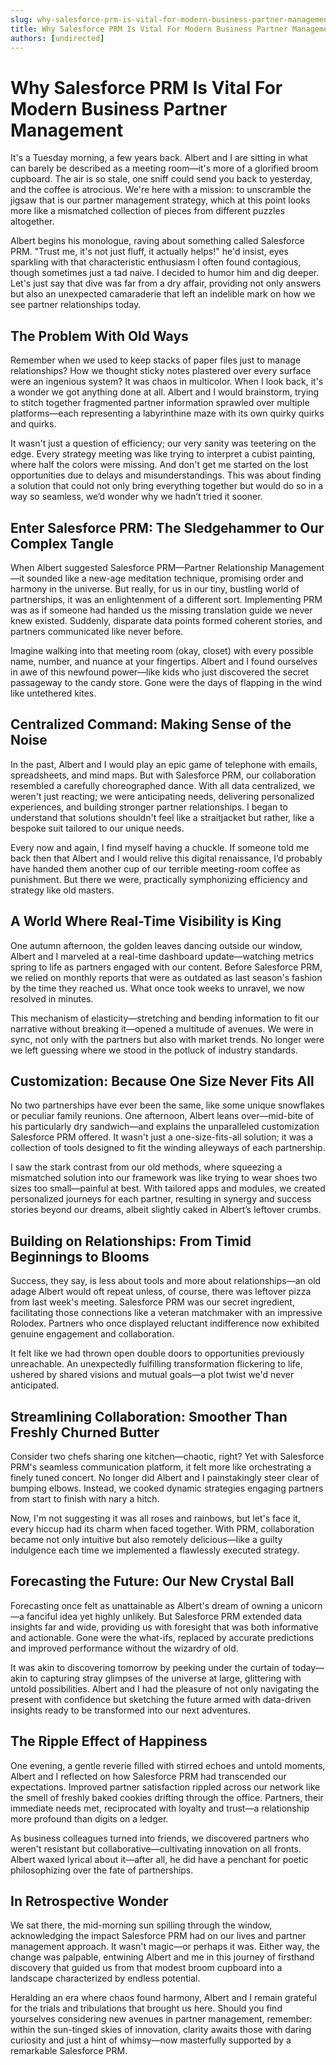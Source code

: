 ```yaml
---
slug: why-salesforce-prm-is-vital-for-modern-business-partner-management
title: Why Salesforce PRM Is Vital For Modern Business Partner Management
authors: [undirected]
---
```



# Why Salesforce PRM Is Vital For Modern Business Partner Management

It's a Tuesday morning, a few years back. Albert and I are sitting in what can barely be described as a meeting room—it's more of a glorified broom cupboard. The air is so stale, one sniff could send you back to yesterday, and the coffee is atrocious. We're here with a mission: to unscramble the jigsaw that is our partner management strategy, which at this point looks more like a mismatched collection of pieces from different puzzles altogether.

Albert begins his monologue, raving about something called Salesforce PRM. "Trust me, it's not just fluff, it actually helps!" he'd insist, eyes sparkling with that characteristic enthusiasm I often found contagious, though sometimes just a tad naive. I decided to humor him and dig deeper. Let's just say that dive was far from a dry affair, providing not only answers but also an unexpected camaraderie that left an indelible mark on how we see partner relationships today.

## The Problem With Old Ways

Remember when we used to keep stacks of paper files just to manage relationships? How we thought sticky notes plastered over every surface were an ingenious system? It was chaos in multicolor. When I look back, it's a wonder we got anything done at all. Albert and I would brainstorm, trying to stitch together fragmented partner information sprawled over multiple platforms—each representing a labyrinthine maze with its own quirky quirks and quirks.

It wasn't just a question of efficiency; our very sanity was teetering on the edge. Every strategy meeting was like trying to interpret a cubist painting, where half the colors were missing. And don't get me started on the lost opportunities due to delays and misunderstandings. This was about finding a solution that could not only bring everything together but would do so in a way so seamless, we’d wonder why we hadn’t tried it sooner.

## Enter Salesforce PRM: The Sledgehammer to Our Complex Tangle

When Albert suggested Salesforce PRM—Partner Relationship Management—it sounded like a new-age meditation technique, promising order and harmony in the universe. But really, for us in our tiny, bustling world of partnerships, it was an enlightenment of a different sort. Implementing PRM was as if someone had handed us the missing translation guide we never knew existed. Suddenly, disparate data points formed coherent stories, and partners communicated like never before.

Imagine walking into that meeting room (okay, closet) with every possible name, number, and nuance at your fingertips. Albert and I found ourselves in awe of this newfound power—like kids who just discovered the secret passageway to the candy store. Gone were the days of flapping in the wind like untethered kites.

## Centralized Command: Making Sense of the Noise

In the past, Albert and I would play an epic game of telephone with emails, spreadsheets, and mind maps. But with Salesforce PRM, our collaboration resembled a carefully choreographed dance. With all data centralized, we weren't just reacting; we were anticipating needs, delivering personalized experiences, and building stronger partner relationships. I began to understand that solutions shouldn't feel like a straitjacket but rather, like a bespoke suit tailored to our unique needs.

Every now and again, I find myself having a chuckle. If someone told me back then that Albert and I would relive this digital renaissance, I’d probably have handed them another cup of our terrible meeting-room coffee as punishment. But there we were, practically symphonizing efficiency and strategy like old masters.

## A World Where Real-Time Visibility is King

One autumn afternoon, the golden leaves dancing outside our window, Albert and I marveled at a real-time dashboard update—watching metrics spring to life as partners engaged with our content. Before Salesforce PRM, we relied on monthly reports that were as outdated as last season's fashion by the time they reached us. What once took weeks to unravel, we now resolved in minutes.

This mechanism of elasticity—stretching and bending information to fit our narrative without breaking it—opened a multitude of avenues. We were in sync, not only with the partners but also with market trends. No longer were we left guessing where we stood in the potluck of industry standards.

## Customization: Because One Size Never Fits All

No two partnerships have ever been the same, like some unique snowflakes or peculiar family reunions. One afternoon, Albert leans over—mid-bite of his particularly dry sandwich—and explains the unparalleled customization Salesforce PRM offered. It wasn't just a one-size-fits-all solution; it was a collection of tools designed to fit the winding alleyways of each partnership.

I saw the stark contrast from our old methods, where squeezing a mismatched solution into our framework was like trying to wear shoes two sizes too small—painful at best. With tailored apps and modules, we created personalized journeys for each partner, resulting in synergy and success stories beyond our dreams, albeit slightly caked in Albert’s leftover crumbs.

## Building on Relationships: From Timid Beginnings to Blooms

Success, they say, is less about tools and more about relationships—an old adage Albert would oft repeat unless, of course, there was leftover pizza from last week's meeting. Salesforce PRM was our secret ingredient, facilitating those connections like a veteran matchmaker with an impressive Rolodex. Partners who once displayed reluctant indifference now exhibited genuine engagement and collaboration.

It felt like we had thrown open double doors to opportunities previously unreachable. An unexpectedly fulfilling transformation flickering to life, ushered by shared visions and mutual goals—a plot twist we'd never anticipated.

## Streamlining Collaboration: Smoother Than Freshly Churned Butter

Consider two chefs sharing one kitchen—chaotic, right? Yet with Salesforce PRM's seamless communication platform, it felt more like orchestrating a finely tuned concert. No longer did Albert and I painstakingly steer clear of bumping elbows. Instead, we cooked dynamic strategies engaging partners from start to finish with nary a hitch.

Now, I'm not suggesting it was all roses and rainbows, but let's face it, every hiccup had its charm when faced together. With PRM, collaboration became not only intuitive but also remotely delicious—like a guilty indulgence each time we implemented a flawlessly executed strategy.

## Forecasting the Future: Our New Crystal Ball

Forecasting once felt as unattainable as Albert's dream of owning a unicorn—a fanciful idea yet highly unlikely. But Salesforce PRM extended data insights far and wide, providing us with foresight that was both informative and actionable. Gone were the what-ifs, replaced by accurate predictions and improved performance without the wizardry of old.

It was akin to discovering tomorrow by peeking under the curtain of today—akin to capturing stray glimpses of the universe at large, glittering with untold possibilities. Albert and I had the pleasure of not only navigating the present with confidence but sketching the future armed with data-driven insights ready to be transformed into our next adventures.

## The Ripple Effect of Happiness

One evening, a gentle reverie filled with stirred echoes and untold moments, Albert and I reflected on how Salesforce PRM had transcended our expectations. Improved partner satisfaction rippled across our network like the smell of freshly baked cookies drifting through the office. Partners, their immediate needs met, reciprocated with loyalty and trust—a relationship more profound than digits on a ledger.

As business colleagues turned into friends, we discovered partners who weren't resistant but collaborative—cultivating innovation on all fronts. Albert waxed lyrical about it—after all, he did have a penchant for poetic philosophizing over the fate of partnerships.

## In Retrospective Wonder

We sat there, the mid-morning sun spilling through the window, acknowledging the impact Salesforce PRM had on our lives and partner management approach. It wasn't magic—or perhaps it was. Either way, the change was palpable, entwining Albert and me in this journey of firsthand discovery that guided us from that modest broom cupboard into a landscape characterized by endless potential.

Heralding an era where chaos found harmony, Albert and I remain grateful for the trials and tribulations that brought us here. Should you find yourselves considering new avenues in partner management, remember: within the sun-tinged skies of innovation, clarity awaits those with daring curiosity and just a hint of whimsy—now masterfully supported by a remarkable Salesforce PRM.
